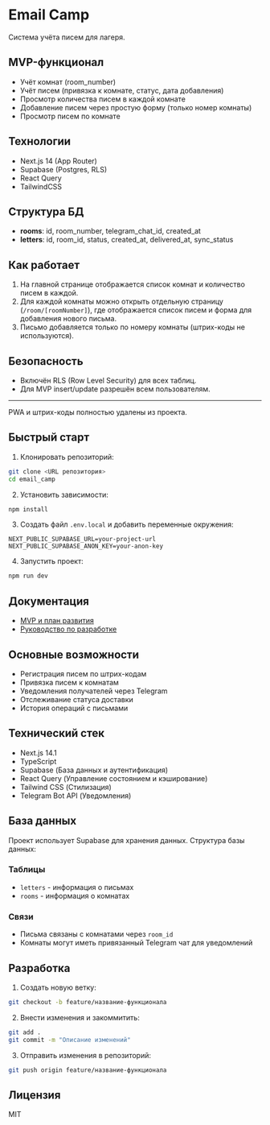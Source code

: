 # Email Camp

Система учёта писем для лагеря.

## MVP-функционал
- Учёт комнат (room_number)
- Учёт писем (привязка к комнате, статус, дата добавления)
- Просмотр количества писем в каждой комнате
- Добавление писем через простую форму (только номер комнаты)
- Просмотр писем по комнате

## Технологии
- Next.js 14 (App Router)
- Supabase (Postgres, RLS)
- React Query
- TailwindCSS

## Структура БД
- **rooms**: id, room_number, telegram_chat_id, created_at
- **letters**: id, room_id, status, created_at, delivered_at, sync_status

## Как работает
1. На главной странице отображается список комнат и количество писем в каждой.
2. Для каждой комнаты можно открыть отдельную страницу (`/room/[roomNumber]`), где отображается список писем и форма для добавления нового письма.
3. Письмо добавляется только по номеру комнаты (штрих-коды не используются).

## Безопасность
- Включён RLS (Row Level Security) для всех таблиц.
- Для MVP insert/update разрешён всем пользователям.

---
PWA и штрих-коды полностью удалены из проекта.

## Быстрый старт

1. Клонировать репозиторий:
```bash
git clone <URL репозитория>
cd email_camp
```

2. Установить зависимости:
```bash
npm install
```

3. Создать файл `.env.local` и добавить переменные окружения:
```
NEXT_PUBLIC_SUPABASE_URL=your-project-url
NEXT_PUBLIC_SUPABASE_ANON_KEY=your-anon-key
```

4. Запустить проект:
```bash
npm run dev
```

## Документация

- [MVP и план развития](docs/MVP.md)
- [Руководство по разработке](DEVELOPMENT.md)

## Основные возможности

- Регистрация писем по штрих-кодам
- Привязка писем к комнатам
- Уведомления получателей через Telegram
- Отслеживание статуса доставки
- История операций с письмами

## Технический стек

- Next.js 14.1
- TypeScript
- Supabase (База данных и аутентификация)
- React Query (Управление состоянием и кэширование)
- Tailwind CSS (Стилизация)
- Telegram Bot API (Уведомления)

## База данных

Проект использует Supabase для хранения данных. Структура базы данных:

### Таблицы

- `letters` - информация о письмах
- `rooms` - информация о комнатах

### Связи

- Письма связаны с комнатами через `room_id`
- Комнаты могут иметь привязанный Telegram чат для уведомлений

## Разработка

1. Создать новую ветку:
```bash
git checkout -b feature/название-функционала
```

2. Внести изменения и закоммитить:
```bash
git add .
git commit -m "Описание изменений"
```

3. Отправить изменения в репозиторий:
```bash
git push origin feature/название-функционала
```

## Лицензия

MIT 